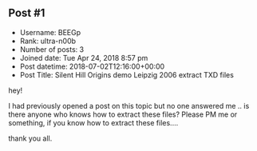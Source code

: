 ## Post #1
- Username: BEEGp
- Rank: ultra-n00b
- Number of posts: 3
- Joined date: Tue Apr 24, 2018 8:57 pm
- Post datetime: 2018-07-02T12:16:00+00:00
- Post Title: Silent Hill Origins demo Leipzig 2006 extract TXD files

hey!

I had previously opened a post on this topic but no one answered me ..
is there anyone who knows how to extract these files?
Please PM me or something, if you know how to extract  these files....

thank you all.
